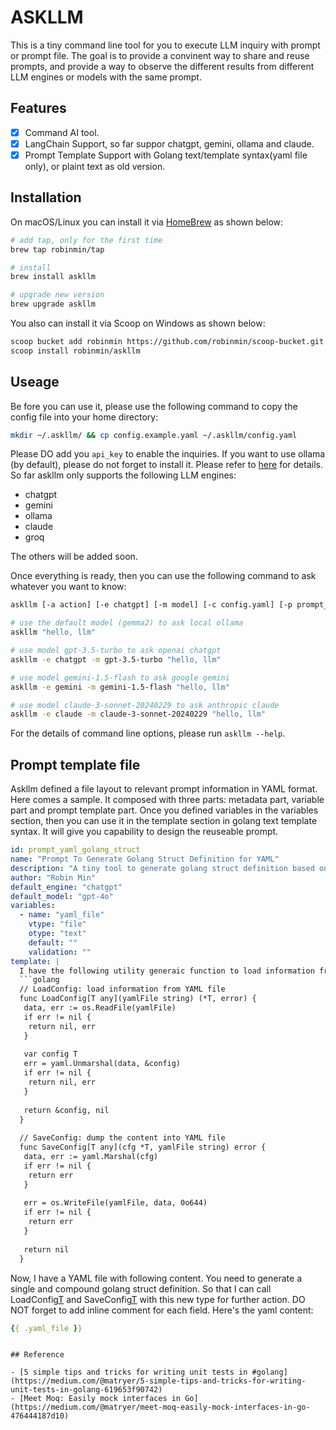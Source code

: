 # ASKLLM

This is a tiny command line tool for you to execute LLM inquiry with prompt or prompt file. The goal is to provide a convinent way to share and reuse prompts, and provide a way to observe the different results from different LLM engines or models with the same prompt.

## Features

- [x] Command AI tool.
- [x] LangChain Support, so far suppor chatgpt, gemini, ollama and claude.
- [x] Prompt Template Support with Golang text/template syntax(yaml file only), or plaint text as old version.

## Installation

On macOS/Linux you can install it via [HomeBrew](https://brew.sh/) as shown below:

```bash
# add tap, only for the first time
brew tap robinmin/tap

# install
brew install askllm

# upgrade new version
brew upgrade askllm
```

You also can install it via Scoop on Windows as shown below:

```bash
scoop bucket add robinmin https://github.com/robinmin/scoop-bucket.git
scoop install robinmin/askllm
```

## Useage

Be fore you can use it, please use the following command to copy the config file into your home directory:

```bash
mkdir ~/.askllm/ && cp config.example.yaml ~/.askllm/config.yaml
```

Please DO add you `api_key` to enable the inquiries. If you want to use ollama (by default), please do not forget to install it. Please refer to [here](https://github.com/ollama/ollama) for details. So far askllm only supports the following LLM engines:

- chatgpt
- gemini
- ollama
- claude
- groq

The others will be added soon.

Once everything is ready, then you can use the following command to ask whatever you want to know:

```bash
askllm [-a action] [-e chatgpt] [-m model] [-c config.yaml] [-p prompt_file.md] [-o output.md] [direct prompt instuctions]

# use the default model (gemma2) to ask local ollama
askllm "hello, llm"

# use model gpt-3.5-turbo to ask openai chatgpt
askllm -e chatgpt -m gpt-3.5-turbo "hello, llm"

# use model gemini-1.5-flash to ask google gemini
askllm -e gemini -m gemini-1.5-flash "hello, llm"

# use model claude-3-sonnet-20240229 to ask anthropic claude
askllm -e claude -m claude-3-sonnet-20240229 "hello, llm"

```

For the details of command line options, please run `askllm --help`.

## Prompt template file

Askllm defined a file layout to relevant prompt information in YAML format. Here comes a sample. It composed with three parts: metadata part, variable part and prompt template part. Once you defined variables in the variables section, then you can use it in the template section in golang text template syntax. It will give you capability to design the reuseable prompt.

```yaml
id: prompt_yaml_golang_struct
name: "Prompt To Generate Golang Struct Definition for YAML"
description: "A tiny tool to generate golang struct definition based on YAML file content."
author: "Robin Min"
default_engine: "chatgpt"
default_model: "gpt-4o"
variables:
  - name: "yaml_file"
    vtype: "file"
    otype: "text"
    default: ""
    validation: ""
template: |
  I have the following utility generaic function to load information from YAML file and dump the content into YAML file. 
  ```golang
  // LoadConfig: load information from YAML file
  func LoadConfig[T any](yamlFile string) (*T, error) {
   data, err := os.ReadFile(yamlFile)
   if err != nil {
    return nil, err
   }
  
   var config T
   err = yaml.Unmarshal(data, &config)
   if err != nil {
    return nil, err
   }
  
   return &config, nil
  }
  
  // SaveConfig: dump the content into YAML file
  func SaveConfig[T any](cfg *T, yamlFile string) error {
   data, err := yaml.Marshal(cfg)
   if err != nil {
    return err
   }
  
   err = os.WriteFile(yamlFile, data, 0o644)
   if err != nil {
    return err
   }
  
   return nil
  }
  ```
  Now, I have a YAML file with following content. You need to generate a single and compound golang struct definition. So that I can call LoadConfig[T]() and SaveConfig[T]() with this new type for further action.
  DO NOT forget to add inline comment for each field. Here's the yaml content:
  ```YAML
  {{ .yaml_file }}
  ```
```

## Reference

- [5 simple tips and tricks for writing unit tests in #golang](https://medium.com/@matryer/5-simple-tips-and-tricks-for-writing-unit-tests-in-golang-619653f90742)
- [Meet Moq: Easily mock interfaces in Go](https://medium.com/@matryer/meet-moq-easily-mock-interfaces-in-go-476444187d10)
